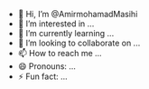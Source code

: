 - 👋 Hi, I’m @AmirmohamadMasihi
- 👀 I’m interested in ...
- 🌱 I’m currently learning ...
- 💞️ I’m looking to collaborate on ...
- 📫 How to reach me ...
- 😄 Pronouns: ...
- ⚡ Fun fact: ...

<!---
AmirmohamadMasihi/AmirmohamadMasihi is a ✨ special ✨ repository because its `README.md` (this file) appears on your GitHub profile.
You can click the Preview link to take a look at your changes.
--->

